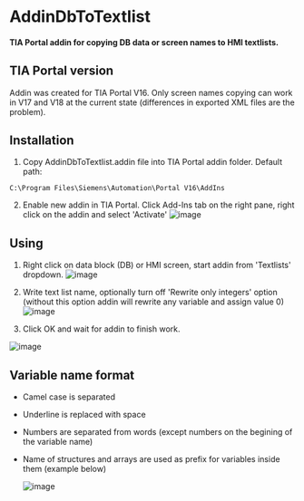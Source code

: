 # AddinDbToTextlist

#### TIA Portal addin for copying DB data or screen names to HMI textlists.

## TIA Portal version

Addin was created for TIA Portal V16. Only screen names copying can work in V17 and V18 at the current state (differences in exported XML files are the problem).

## Installation

1. Copy AddinDbToTextlist.addin file into TIA Portal addin folder. Default path:
```
C:\Program Files\Siemens\Automation\Portal V16\AddIns
```
2. Enable new addin in TIA Portal. Click Add-Ins tab on the right pane, right click on the addin and select 'Activate'
![image](https://github.com/miloszzzz/AddinDbToTextlist/assets/79056094/dec180fb-d8c2-46c8-9ee1-82533f7798f4)

## Using

1. Right click on data block (DB) or HMI screen, start addin from 'Textlists' dropdown.
   ![image](https://github.com/miloszzzz/AddinDbToTextlist/assets/79056094/20573e93-f49f-49ac-ab34-83be98768cce)

2. Write text list name, optionally turn off 'Rewrite only integers' option (without this option addin will rewrite any variable and assign value 0)
![image](https://github.com/miloszzzz/AddinDbToTextlist/assets/79056094/2d880cda-0a07-4dea-8365-6a40adf23104)

3. Click OK and wait for addin to finish work.
   
  ![image](https://github.com/miloszzzz/AddinDbToTextlist/assets/79056094/7923e5cd-8ef7-4482-9292-9f2de590010d)

## Variable name format

* Camel case is separated
* Underline is replaced with space
* Numbers are separated from words (except numbers on the begining of the variable name)
* Name of structures and arrays are used as prefix for variables inside them (example below)

  ![image](https://github.com/miloszzzz/AddinDbToTextlist/assets/79056094/3a0f4f78-d475-4df7-93fc-df485a4e543c)
